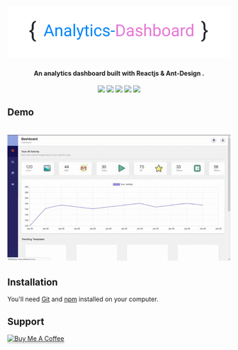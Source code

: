 <h1 align="center">
  <img src="https://raw.githubusercontent.com/neeleshio/Analytics-Dashboard/master/ad.png" alt="analytics-dashboard" width="600">
</h1>

<h4 align="center">An analytics dashboard built with Reactjs & Ant-Design .</h4>

<div align="center">
  <img src="https://img.shields.io/badge/host-private-blueviolet">
  <img src="https://img.shields.io/badge/server-private-red">
  <img src="https://img.shields.io/badge/contributions-false-orange.svg">
  <img src="https://img.shields.io/badge/license-frontrow-blue.svg">
  <img src="https://visitor-badge.laobi.icu/badge?page_id=Analytics-Dashboard.visitor-badge">
</div>

## Demo

<h1 align="center">
  <img src="https://raw.githubusercontent.com/neeleshio/Photography-Store/master/Sequence%20%231(4).gif" alt="demo" width="600">
</h1>

## Installation

You'll need [Git](https://git-scm.com) and [npm](http://npmjs.com) installed on your computer.

## Support

<a href="https://www.buymeacoffee.com/neeleshio" target="_blank"><img src="https://www.buymeacoffee.com/assets/img/custom_images/purple_img.png" alt="Buy Me A Coffee" style="height: 41px !important;width: 174px !important;box-shadow: 0px 3px 2px 0px rgba(190, 190, 190, 0.5) !important;-webkit-box-shadow: 0px 3px 2px 0px rgba(190, 190, 190, 0.5) !important;" ></a>

